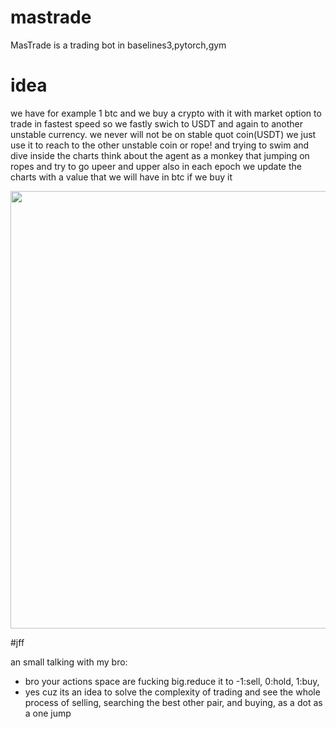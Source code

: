 # mastrade
MasTrade is a trading bot in baselines3,pytorch,gym


# idea
we have for example 1 btc
and we buy a crypto with it with market option to 
trade in fastest speed
so we fastly swich to USDT and again to another unstable currency.
we never will not be on stable quot coin(USDT)
we just use it to reach to the other unstable coin or rope!
and trying to swim and dive inside the charts
think about the agent as a monkey that jumping on ropes
and try to go upeer and upper
also in each epoch we update the charts with a value that we will 
have in btc if we buy it
<p align="center">
<img src="idea.png" data-canonical-src="idea.png" height="700" />
</p>
#jff

an small talking with my bro:
- bro your actions space are fucking big.reduce it to -1:sell, 0:hold, 1:buy,
- yes cuz its an idea to solve the complexity of trading and see the whole process of selling, searching the best other pair, and buying, as a dot as a one jump
